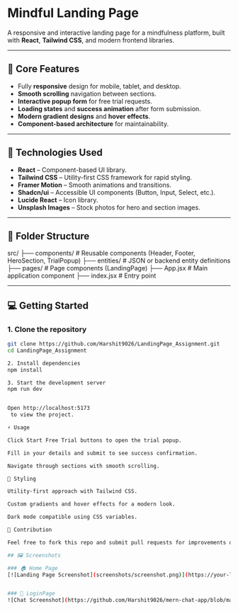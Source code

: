 # Mindful Landing Page

A responsive and interactive landing page for a mindfulness platform, built with **React**, **Tailwind CSS**, and modern frontend libraries.

---

## 🚀 Core Features

- Fully **responsive** design for mobile, tablet, and desktop.
- **Smooth scrolling** navigation between sections.
- **Interactive popup form** for free trial requests.
- **Loading states** and **success animation** after form submission.
- **Modern gradient designs** and **hover effects**.
- **Component-based architecture** for maintainability.

---

## 🎨 Technologies Used

- **React** – Component-based UI library.
- **Tailwind CSS** – Utility-first CSS framework for rapid styling.
- **Framer Motion** – Smooth animations and transitions.
- **Shadcn/ui** – Accessible UI components (Button, Input, Select, etc.).
- **Lucide React** – Icon library.
- **Unsplash Images** – Stock photos for hero and section images.

---

## 📁 Folder Structure

src/
├── components/ # Reusable components (Header, Footer, HeroSection, TrialPopup)
├── entities/ # JSON or backend entity definitions
├── pages/ # Page components (LandingPage)
├── App.jsx # Main application component
├── index.jsx # Entry point


---

## 💻 Getting Started

### 1. Clone the repository
```bash
git clone https://github.com/Harshit9026/LandingPage_Assignment.git
cd LandingPage_Assignment

2. Install dependencies
npm install

3. Start the development server
npm run dev


Open http://localhost:5173
 to view the project.

⚡ Usage

Click Start Free Trial buttons to open the trial popup.

Fill in your details and submit to see success confirmation.

Navigate through sections with smooth scrolling.

🎨 Styling

Utility-first approach with Tailwind CSS.

Custom gradients and hover effects for a modern look.

Dark mode compatible using CSS variables.

📩 Contribution

Feel free to fork this repo and submit pull requests for improvements or new features.

## 🖼️ Screenshots

### 🏠 Home Page
[![Landing Page Screenshot](screenshots/screenshot.png)](https://your-live-demo-link.com)


### 💬 LoginPage
![Chat Screenshot](https://github.com/Harshit9026/mern-chat-app/blob/main/frontend/src/assets/mern-chat-app.1.png)





